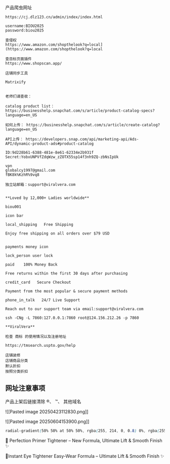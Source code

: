 
产品爬虫网址
```text
https://cj.dlz123.cn/admin/index/index.html

username:BIOU2025
password:biou2025

查侵权
https://www.amazon.com/shopthelook?q=local](https://www.amazon.com/shopthelook?q=local

查目标页面插件
https://www.shopscan.app/

店铺同步工具
  
Matrixify


```

```
老师们请查收：

catalog product list：  https://businesshelp.snapchat.com/s/article/product-catalog-specs?language=en_US

如何上传： https://businesshelp.snapchat.com/s/article/create-catalog?language=en_US

API上传： https://developers.snap.com/api/marketing-api/Ads-API/dynamic-product-ads#product-catalog
```


```text
ID:9d228b61-6388-481e-8e61-62334e2b931f
Secret:YobxUNPVfZdqWzw_zZOTX55sp14f3nh9ZQ-zbNsIpUk

```

```text
vpn 
globalcy1997@gmail.com
fBK8k%KzhR%9vq8
```

```text
独立站邮箱：support@viralvera.com


**Loved by 12,000+ Ladies worldwide**

biou001

icon bar

local_shipping   Free Shipping

Enjoy free shipping on all orders over $79 USD


payments money icon

lock_person user lock

paid    100% Money Back
		
Free returns within the first 30 days after purchasing

credit_card   Secure Checkout

Payment from the most popular & secure payment methods

phone_in_talk   24/7 Live Support

Reach out to our support team via email:support@viralvera.com

ssh -CNg -L 7860:127.0.0.1:7860 root@124.156.212.26 -p 7860

**ViralVera**
```

```text
检查 商标 的使用情况以及注册地址

https://tmsearch.uspto.gov/help

```

```text
店铺装修
店铺商品分类
默认折扣
按照分类折扣
```
## 网址注意事项

产品上架后链接清除 ®、 ™、 其他域名

![[Pasted image 20250423112830.png]]

![[Pasted image 20250604153900.png]]




```css
radial-gradient(50% 50% at 50% 50%, rgba(255, 214, 0, 0.8) 0%, rgba(255, 255, 255, 0) 100%)
```


🌸 Perfection Primer Tightener – New Formula, Ultimate Lift & Smooth Finish ✨

🌸Instant Eye Tightener Easy-Wear Formula – Ultimate Lift & Smooth Finish ✨